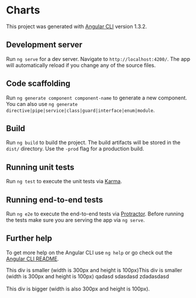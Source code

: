 # Charts

This project was generated with [Angular CLI](https://github.com/angular/angular-cli) version 1.3.2.

## Development server

Run `ng serve` for a dev server. Navigate to `http://localhost:4200/`. The app will automatically reload if you change any of the source files.

## Code scaffolding

Run `ng generate component component-name` to generate a new component. You can also use `ng generate directive|pipe|service|class|guard|interface|enum|module`.

## Build

Run `ng build` to build the project. The build artifacts will be stored in the `dist/` directory. Use the `-prod` flag for a production build.

## Running unit tests

Run `ng test` to execute the unit tests via [Karma](https://karma-runner.github.io).

## Running end-to-end tests

Run `ng e2e` to execute the end-to-end tests via [Protractor](http://www.protractortest.org/).
Before running the tests make sure you are serving the app via `ng serve`.

## Further help

To get more help on the Angular CLI use `ng help` or go check out the [Angular CLI README](https://github.com/angular/angular-cli/blob/master/README.md).

<!DOCTYPE html>
<html>
<head>
<style> 
.div1 {
    width: 300px;
    height: 100px;
    border: 1px solid blue;
}

.div2 {
    width: 300px;
    height: 100px;    
    padding: 50px;
    border: 1px solid red;
}
/* styles for '...' */ 
.block-with-text {
  /* hide text if it more than N lines  */
  overflow: hidden;
  /* for set '...' in absolute position */
  position: relative; 
  /* use this value to count block height */
  line-height: 1.2em;
  /* max-height = line-height (1.2) * lines max number (3) */
  max-height:2.6em; 
  /* fix problem when last visible word doesn't adjoin right side  */
  text-align: justify;  
  /* place for '...' */
  margin-right: -1em;
  padding-right: 1em;
  width : 300px;
  border: 1px solid red;
}
/* create the ... */
.block-with-text:before {
  /* points in the end */
  content: '...';
  /* absolute position */
  position: absolute;
  /* set position to right bottom corner of block */
  right: 0;
  bottom: 0;
}
/* hide ... if we have text, which is less than or equal to max lines */
.block-with-text:after {
  /* points in the end */
  content: '';
  /* absolute position */
  position: absolute;
  /* set position to right bottom corner of text */
  right: 0;
  /* set width and height */
  width: 1em;
  height: 1em;
  margin-top: 0.2em;
  /* bg color = bg color under block */
  background: white;
}
</style>
</head>
<body>

<div class="block-with-text">
This div is smaller (width is 300px and height is 100px)This div is smaller (width is 300px and height is 100px) qadasd sdasdasd zdadasdasd</div>
<br>
<div class="div2">This div is bigger (width is also 300px and height is 100px).</div>

</body>
</html>
